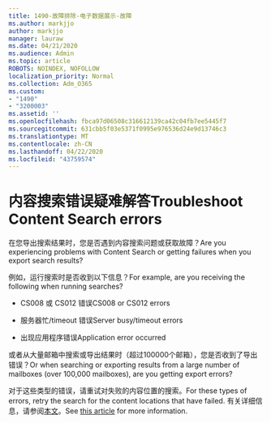 ```yaml
---
title: 1490-故障排除-电子数据展示-故障
ms.author: markjjo
author: markjjo
manager: lauraw
ms.date: 04/21/2020
ms.audience: Admin
ms.topic: article
ROBOTS: NOINDEX, NOFOLLOW
localization_priority: Normal
ms.collection: Adm_O365
ms.custom:
- "1490"
- "3200003"
ms.assetid: ''
ms.openlocfilehash: fbca97d06508c316612139ca42c04fb7ee5445f7
ms.sourcegitcommit: 631cbb5f03e5371f0995e976536d24e9d13746c3
ms.translationtype: MT
ms.contentlocale: zh-CN
ms.lasthandoff: 04/22/2020
ms.locfileid: "43759574"
---
```

# <a name="troubleshoot-content-search-errors"></a><span data-ttu-id="73a1c-102">内容搜索错误疑难解答</span><span class="sxs-lookup"><span data-stu-id="73a1c-102">Troubleshoot Content Search errors</span></span>

<span data-ttu-id="73a1c-103">在您导出搜索结果时，您是否遇到内容搜索问题或获取故障？</span><span class="sxs-lookup"><span data-stu-id="73a1c-103">Are you experiencing problems with Content Search or getting failures when you export search results?</span></span>

<span data-ttu-id="73a1c-104">例如，运行搜索时是否收到以下信息？</span><span class="sxs-lookup"><span data-stu-id="73a1c-104">For example, are you receiving the following when running searches?</span></span>

- <span data-ttu-id="73a1c-105">CS008 或 CS012 错误</span><span class="sxs-lookup"><span data-stu-id="73a1c-105">CS008 or CS012 errors</span></span>

- <span data-ttu-id="73a1c-106">服务器忙/timeout 错误</span><span class="sxs-lookup"><span data-stu-id="73a1c-106">Server busy/timeout errors</span></span>

- <span data-ttu-id="73a1c-107">出现应用程序错误</span><span class="sxs-lookup"><span data-stu-id="73a1c-107">Application error occurred</span></span>

<span data-ttu-id="73a1c-108">或者从大量邮箱中搜索或导出结果时（超过100000个邮箱），您是否收到了导出错误？</span><span class="sxs-lookup"><span data-stu-id="73a1c-108">Or when searching or exporting results from a large number of mailboxes (over 100,000 mailboxes), are you getting export errors?</span></span>

<span data-ttu-id="73a1c-109">对于这些类型的错误，请重试对失败的内容位置的搜索。</span><span class="sxs-lookup"><span data-stu-id="73a1c-109">For these types of errors, retry the search for the content locations that have failed.</span></span> <span data-ttu-id="73a1c-110">有关详细信息，请参阅[本文](https://docs.microsoft.com/office365/securitycompliance/retry-failed-content-search)。</span><span class="sxs-lookup"><span data-stu-id="73a1c-110">See  [this article](https://docs.microsoft.com/office365/securitycompliance/retry-failed-content-search) for more information.</span></span>
